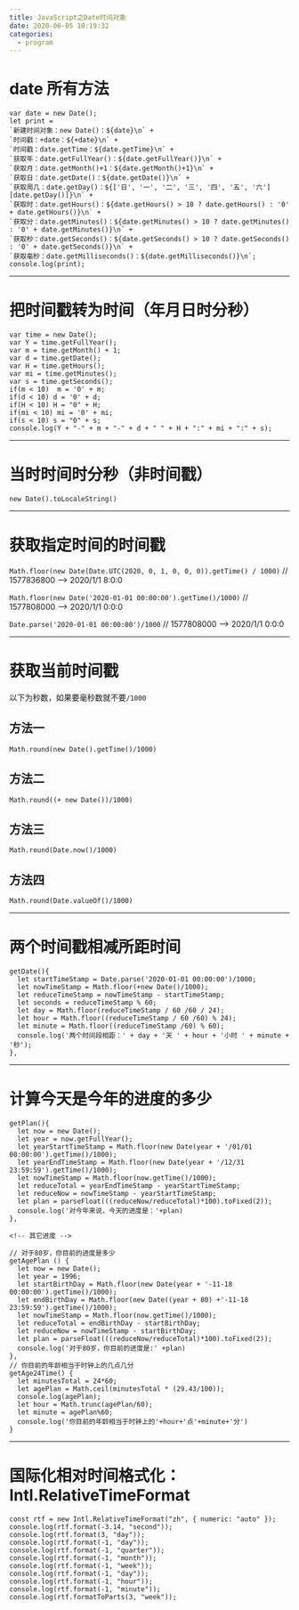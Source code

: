 ```yaml
---
title: JavaScript之Date时间对象
date: 2020-06-05 10:19:32
categories:
  - program
---
```


# date 所有方法

```
var date = new Date();
let print =
`新建时间对象：new Date()：${date}\n` +
`时间戳：+date：${+date}\n` +
`时间戳：date.getTime：${date.getTime}\n` +
`获取年：date.getFullYear()：${date.getFullYear()}\n` +
`获取月：date.getMonth()+1：${date.getMonth()+1}\n` +
`获取日：date.getDate()：${date.getDate()}\n` +
`获取周几：date.getDay()：${['日', '一', '二', '三', '四', '五', '六'][date.getDay()]}\n` +
`获取时：date.getHours()：${date.getHours() > 10 ? date.getHours() : '0' + date.getHours()}\n` +
`获取分：date.getMinutes()：${date.getMinutes() > 10 ? date.getMinutes() : '0' + date.getMinutes()}\n` +
`获取秒：date.getSeconds()：${date.getSeconds() > 10 ? date.getSeconds() : '0' + date.getSeconds()}\n` +
`获取毫秒：date.getMilliseconds()：${date.getMilliseconds()}\n`;
console.log(print);
```

---

# 把时间戳转为时间（年月日时分秒）

```
var time = new Date();
var Y = time.getFullYear();
var m = time.getMonth() + 1;
var d = time.getDate();
var H = time.getHours();
var mi = time.getMinutes();
var s = time.getSeconds();
if(m < 10)  m = '0' + m;
if(d < 10) d = '0' + d;
if(H < 10) H = "0" + H;
if(mi < 10) mi = '0' + mi;
if(s < 10) s = "0" + s;
console.log(Y + "-" + m + "-" + d + " " + H + ":" + mi + ":" + s);
```

---

# 当时时间时分秒（非时间戳）

`new Date().toLocaleString()`

---

# 获取指定时间的时间戳

`Math.floor(new Date(Date.UTC(2020, 0, 1, 0, 0, 0)).getTime() / 1000)` // 1577836800 --> 2020/1/1 8:0:0

`Math.floor(new Date('2020-01-01 00:00:00').getTime()/1000)` // 1577808000 --> 2020/1/1 0:0:0

`Date.parse('2020-01-01 00:00:00')/1000` // 1577808000 --> 2020/1/1 0:0:0

---

# 获取当前时间戳

以下为秒数，如果要毫秒数就不要`/1000`

## 方法一

```
Math.round(new Date().getTime()/1000)
```

## 方法二

```
Math.round((+ new Date())/1000)
```

## 方法三

```
Math.round(Date.now()/1000)
```

## 方法四

```
Math.round(Date.valueOf()/1000)
```

---

# 两个时间戳相减所距时间

```
getDate(){
  let startTimeStamp = Date.parse('2020-01-01 00:00:00')/1000;
  let nowTimeStamp = Math.floor(+new Date()/1000);
  let reduceTimeStamp = nowTimeStamp - startTimeStamp;
  let seconds = reduceTimeStamp % 60;
  let day = Math.floor(reduceTimeStamp / 60 /60 / 24);
  let hour = Math.floor((reduceTimeStamp / 60 /60) % 24);
  let minute = Math.floor((reduceTimeStamp /60) % 60);
  console.log('两个时间段相距：' + day + '天 ' + hour + '小时 ' + minute + '秒');
},
```

---

# 计算今天是今年的进度的多少

```
getPlan(){
  let now = new Date();
  let year = now.getFullYear();
  let yearStartTimeStamp = Math.floor(new Date(year + '/01/01 00:00:00').getTime()/1000);
  let yearEndTimeStamp = Math.floor(new Date(year + '/12/31 23:59:59').getTime()/1000);
  let nowTimeStamp = Math.floor(now.getTime()/1000);
  let reduceTotal = yearEndTimeStamp - yearStartTimeStamp;
  let reduceNow = nowTimeStamp - yearStartTimeStamp;
  let plan = parseFloat(((reduceNow/reduceTotal)*100).toFixed(2));
  console.log('对今年来说，今天的进度是：'+plan)
},

<!-- 其它进度 -->

// 对于80岁，你目前的进度是多少
getAgePlan () {
  let now = new Date();
  let year = 1996;
  let startBirthDay = Math.floor(new Date(year + '-11-18 00:00:00').getTime()/1000);
  let endBirthDay = Math.floor(new Date((year + 80) +'-11-18 23:59:59').getTime()/1000);
  let nowTimeStamp = Math.floor(now.getTime()/1000);
  let reduceTotal = endBirthDay - startBirthDay;
  let reduceNow = nowTimeStamp - startBirthDay;
  let plan = parseFloat(((reduceNow/reduceTotal)*100).toFixed(2));
  console.log('对于80岁，你目前的进度是:' +plan)
},
// 你目前的年龄相当于时钟上的几点几分
getAge24Time() {
  let minutesTotal = 24*60;
  let agePlan = Math.ceil(minutesTotal * (29.43/100));
  console.log(agePlan);
  let hour = Math.trunc(agePlan/60);
  let minute = agePlan%60;
  console.log('你目前的年龄相当于时钟上的'+hour+'点'+minute+'分')
}
```

---

# 国际化相对时间格式化：Intl.RelativeTimeFormat

```
const rtf = new Intl.RelativeTimeFormat("zh", { numeric: "auto" });
console.log(rtf.format(-3.14, "second"));
console.log(rtf.format(3, "day"));
console.log(rtf.format(-1, "day"));
console.log(rtf.format(-1, "quarter"));
console.log(rtf.format(-1, "month"));
console.log(rtf.format(-1, "week"));
console.log(rtf.format(-1, "day"));
console.log(rtf.format(-1, "hour"));
console.log(rtf.format(-1, "minute"));
console.log(rtf.formatToParts(3, "week"));
```
